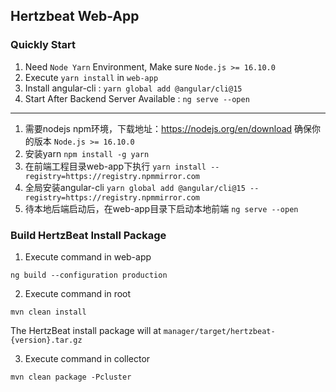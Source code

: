 ## Hertzbeat Web-App        

### Quickly Start   

1. Need `Node Yarn` Environment, Make sure `Node.js >= 16.10.0`
2. Execute `yarn install` in `web-app`   
3. Install angular-cli : `yarn global add @angular/cli@15`    
4. Start After Backend Server Available : `ng serve --open`

---

1. 需要nodejs npm环境，下载地址：https://nodejs.org/en/download 确保你的版本 `Node.js >= 16.10.0`
2. 安装yarn `npm install -g yarn`
3. 在前端工程目录web-app下执行 `yarn install --registry=https://registry.npmmirror.com`
4. 全局安装angular-cli `yarn global add @angular/cli@15 --registry=https://registry.npmmirror.com`
5. 待本地后端启动后，在web-app目录下启动本地前端 `ng serve --open`

### Build HertzBeat Install Package    

1. Execute command in web-app  

```ng build --configuration production```

2. Execute command in root  

```mvn clean install```

The HertzBeat install package will at `manager/target/hertzbeat-{version}.tar.gz`     

3. Execute command in collector  

```mvn clean package -Pcluster```
